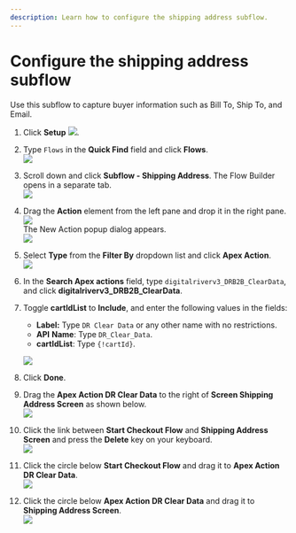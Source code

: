 ```yaml
---
description: Learn how to configure the shipping address subflow.
---
```


# Configure the shipping address subflow

Use this subflow to capture buyer information such as Bill To, Ship To, and Email.

1. Click **Setup** ![](../../../../.gitbook/assets/Setup.png).
2. Type `Flows` in the **Quick Find** field and click **Flows**. \
   ![](<../../../../.gitbook/assets/Quick Find - Flows.png>)
3. Scroll down and click **Subflow - Shipping Address**. The Flow Builder opens in a separate tab.\
   ![](<../../../../.gitbook/assets/Flows - Subflow - Shipping Address.png>)&#x20;
4. Drag the **Action** element from the left pane and drop it in the right pane. ![](<../../../../.gitbook/assets/Action element.png>)\
   The New Action popup dialog appears.\
   ![](<../../../../.gitbook/assets/New Action.png>)
5. Select **Type** from the **Filter By** dropdown list and click **Apex Action**. \
   ![](<../../../../.gitbook/assets/Filter By.png>)
6. In the **Search Apex actions** field, type `digitalriverv3_DRB2B_ClearData`,  and click **digitalriverv3\_DRB2B\_ClearData**.
7.  Toggle **cartIdList** to **Include**, and enter the following values in the fields:

    * **Label:** Type `DR Clear Data` or any other name with no restrictions.
    * **API** **Name**: Type `DR_Clear_Data`.
    * **cartIdList**: Type `{!cartId}`.

    ![](<../../../../.gitbook/assets/New Action completed fields.png>)
8. Click **Done**.
9. Drag the **Apex Action DR Clear Data** to the right of **Screen Shipping Address Screen** as shown below. \
   ![](<../../../../.gitbook/assets/Apex Action DR Clear Data.png>)
10. Click the link between **Start Checkout Flow** and **Shipping Address Screen** and press the **Delete** key on your keyboard.\
    ![](<../../../../.gitbook/assets/Apex Action DR Clear Data delete link.png>)
11. Click the circle below **Start Checkout Flow** and drag it to **Apex Action DR Clear Data**.\
    ![](<../../../../.gitbook/assets/Link Start Checkout Flow to Apex Action.png>)
12. Click the circle below **Apex Action DR Clear Data** and drag it to **Shipping Address Screen**. \
    ![](<../../../../.gitbook/assets/Link Apex Action DR Clear Data to Screen Shipping Address Screen.png>)
